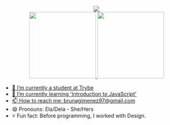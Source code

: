 <div align="center">
  <a href="https://github.com/brunagimenez">
  <img src="Photo/git.gif"/>
</div>
<div align="center">
  <a href="https://github.com/brunagimenez">
  <img height="180em" src="https://github-readme-stats.vercel.app/api?username=brunagimenez&show_icons=true&theme=dark&include_all_commits=true&count_private=true"/>
  <img height="180em" src="https://github-readme-stats.vercel.app/api/top-langs/?username=brunagimenez&layout=compact&langs_count=7&theme=dark"/>
</div>

- 🔭 I’m currently a student at Trybe
- 🌱 I’m currently learning 'Introduction to JavaScript'
- 📫 How to reach me: brunagimenez97@gmail.com
- 😄 Pronouns: Ela/Dela - She/Hers
- ⚡ Fun fact: Before programming, I worked with Design.


